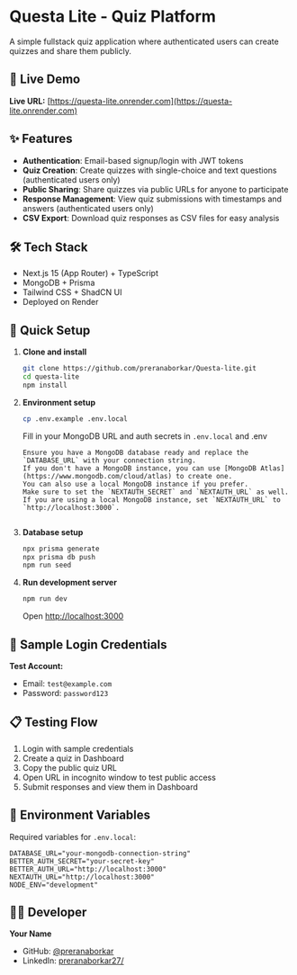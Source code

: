 # Questa Lite - Quiz Platform

A simple fullstack quiz application where authenticated users can create quizzes and share them publicly.

## 🚀 Live Demo

**Live URL:** [https://questa-lite.onrender.com](https://questa-lite.onrender.com)

## ✨ Features

- **Authentication**: Email-based signup/login with JWT tokens
- **Quiz Creation**: Create quizzes with single-choice and text questions (authenticated users only)
- **Public Sharing**: Share quizzes via public URLs for anyone to participate
- **Response Management**: View quiz submissions with timestamps and answers (authenticated users only)
- **CSV Export**: Download quiz responses as CSV files for easy analysis

## 🛠️ Tech Stack

- Next.js 15 (App Router) + TypeScript
- MongoDB + Prisma
- Tailwind CSS + ShadCN UI
- Deployed on Render

## 🚦 Quick Setup

1. **Clone and install**
   ```bash
   git clone https://github.com/preranaborkar/Questa-lite.git
   cd questa-lite
   npm install
   ```

2. **Environment setup**
   ```bash
   cp .env.example .env.local
   ```
   Fill in your MongoDB URL and auth secrets in `.env.local` and .env

   ```
   Ensure you have a MongoDB database ready and replace the `DATABASE_URL` with your connection string.
   If you don't have a MongoDB instance, you can use [MongoDB Atlas](https://www.mongodb.com/cloud/atlas) to create one.
   You can also use a local MongoDB instance if you prefer.
   Make sure to set the `NEXTAUTH_SECRET` and `NEXTAUTH_URL` as well.
   If you are using a local MongoDB instance, set `NEXTAUTH_URL` to `http://localhost:3000`.


3. **Database setup**
   ```bash
   npx prisma generate
   npx prisma db push
   npm run seed
   ```

4. **Run development server**
   ```bash
   npm run dev
   ```
   Open [http://localhost:3000](http://localhost:3000)

## 🧪 Sample Login Credentials

**Test Account:**
- Email: `test@example.com`
- Password: `password123`

## 📋 Testing Flow

1. Login with sample credentials
2. Create a quiz in Dashboard
3. Copy the public quiz URL
4. Open URL in incognito window to test public access
5. Submit responses and view them in Dashboard

## 🔧 Environment Variables

Required variables for `.env.local`:

```env
DATABASE_URL="your-mongodb-connection-string"
BETTER_AUTH_SECRET="your-secret-key"
BETTER_AUTH_URL="http://localhost:3000"
NEXTAUTH_URL="http://localhost:3000"
NODE_ENV="development"
```

## 👨‍💻 Developer

**Your Name**
- GitHub: [@preranaborkar](https://github.com/preranaborkar)
- LinkedIn: [preranaborkar27/](https://www.linkedin.com/in/preranaborkar27/)